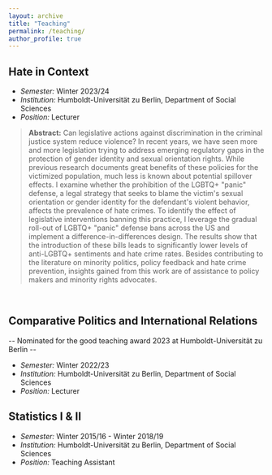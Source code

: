 ```yaml
---
layout: archive
title: "Teaching"
permalink: /teaching/
author_profile: true
---
```

## Hate in Context
* *Semester:*  Winter 2023/24 
* *Institution:* Humboldt-Universität zu Berlin, Department of Social Sciences   
* *Position:* Lecturer   
> **Abstract:** Can legislative actions against discrimination in the criminal justice system reduce violence? In recent years, we have seen more and more legislation trying to address emerging regulatory gaps in the protection of gender identity and sexual orientation rights. While previous research documents great benefits of these policies for the victimized population, much less is known about potential spillover effects. I examine whether the prohibition of the LGBTQ+ "panic" defense, a legal strategy that seeks to blame the victim's sexual orientation or gender identity for the defendant's violent behavior, affects the prevalence of hate crimes. To identify the effect of legislative interventions banning this practice, I leverage the gradual roll-out of LGBTQ+ "panic" defense bans across the US and implement a difference-in-differences design. The results show that the introduction of these bills leads to significantly lower levels of anti-LGBTQ+ sentiments and hate crime rates. Besides contributing to the literature on minority politics, policy feedback and hate crime prevention, insights gained from this work are of assistance to policy makers and minority rights advocates.    
<p>&nbsp;</p>


## Comparative Politics and International Relations
-- Nominated for the good teaching award 2023 at Humboldt-Universität zu Berlin --  
* *Semester:*  Winter 2022/23  
* *Institution:* Humboldt-Universität zu Berlin, Department of Social Sciences   
* *Position:* Lecturer    


## Statistics I & II  
* *Semester:*  Winter 2015/16 - Winter 2018/19  
* *Institution:* Humboldt-Universität zu Berlin, Department of Social Sciences   
* *Position:* Teaching Assistant 

